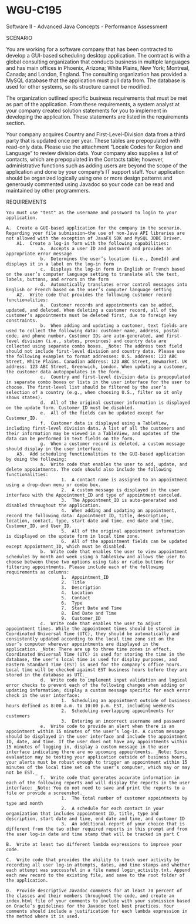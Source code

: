 # WGU-C195
Software II - Advanced Java Concepts - Performance Assessment

SCENARIO

You are working for a software company that has been contracted to develop a GUI-based scheduling desktop application. The contract is with a global consulting organization that conducts business in multiple languages and has main offices in Phoenix, Arizona; White Plains, New York; Montreal, Canada; and London, England. The consulting organization has provided a MySQL database that the application must pull data from. The database is used for other systems, so its structure cannot be modified.

The organization outlined specific business requirements that must be met as part of the application. From these requirements, a system analyst at your company created solution statements for you to implement in developing the application. These statements are listed in the requirements section.

Your company acquires Country and First-Level-Division data from a third party that is updated once per year. These tables are prepopulated with read-only data. Please use the attachment “Locale Codes for Region and Language” to review division data. Your company also supplies a list of contacts, which are prepopulated in the Contacts table; however, administrative functions such as adding users are beyond the scope of the application and done by your company’s IT support staff. Your application should be organized logically using one or more design patterns and generously commented using Javadoc so your code can be read and maintained by other programmers.

REQUIREMENTS

    You must use "test" as the username and password to login to your application.

    A.  Create a GUI-based application for the company in the scenario. Regarding your file submission—the use of non-Java API libraries are not allowed with the exception of JavaFX SDK and MySQL JDBC Driver.
        A1.  Create a log-in form with the following capabilities:
                 a.  Accepts a user ID and password and provides an appropriate error message
                 b.  Determines the user’s location (i.e., ZoneId) and displays it in a label on the log-in form
                 c.  Displays the log-in form in English or French based on the user’s computer language setting to translate all the text, labels, buttons, and errors on the form
                 d.  Automatically translates error control messages into English or French based on the user’s computer language setting
        A2.  Write code that provides the following customer record functionalities:
                 a.  Customer records and appointments can be added, updated, and deleted. When deleting a customer record, all of the customer’s appointments must be deleted first, due to foreign key constraints.
                 b.  When adding and updating a customer, text fields are used to collect the following data: customer name, address, postal code, and phone number. Customer IDs are auto-generated, and first-level division (i.e., states, provinces) and country data are collected using separate combo boxes. _Note: The address text field should not include first-level division and country data. Please use the following examples to format addresses: U.S. address: 123 ABC Street, White Plains. Canadian address: 123 ABC Street, Newmarket. UK address: 123 ABC Street, Greenwich, London. When updating a customer, the customer data autopopulates in the form._
                 c.  Country and first-level division data is prepopulated in separate combo boxes or lists in the user interface for the user to choose. The first-level list should be filtered by the user’s selection of a country (e.g., when choosing U.S., filter so it only shows states).
                 d.  All of the original customer information is displayed on the update form. Customer_ID must be disabled.
                 e.  All of the fields can be updated except for Customer_ID.
                 f.  Customer data is displayed using a TableView, including first-level division data. A list of all the customers and their information may be viewed in a TableView, and updates of the data can be performed in text fields on the form.
                 g.  When a customer record is deleted, a custom message should display in the user interface.
        A3.  Add scheduling functionalities to the GUI-based application by doing the following: 
                 a.  Write code that enables the user to add, update, and delete appointments. The code should also include the following functionalities:
                         1.  A contact name is assigned to an appointment using a drop-down menu or combo box.
                         2.  A custom message is displayed in the user interface with the Appointment_ID and type of appointment canceled.
                         3.  The Appointment_ID is auto-generated and disabled throughout the application.
                         4.  When adding and updating an appointment, record the following data: Appointment_ID, title, description, location, contact, type, start date and time, end date and time, Customer_ID, and User_ID.
                         5.  All of the original appointment information is displayed on the update form in local time zone.
                         6.  All of the appointment fields can be updated except Appointment_ID, which must be disabled.
                 b.  Write code that enables the user to view appointment schedules by month and week using a TableView and allows the user to choose between these two options using tabs or radio buttons for filtering appointments. Please include each of the following requirements as columns:
                         1.  Appointment_ID
                         2.  Title
                         3.  Description
                         4.  Location
                         5.  Contact
                         6.  Type
                         7.  Start Date and Time
                         8.  End Date and Time
                         9.  Customer_ID
                 c.  Write code that enables the user to adjust appointment times. While the appointment times should be stored in Coordinated Universal Time (UTC), they should be automatically and consistently updated according to the local time zone set on the user’s computer wherever appointments are displayed in the application. _Note: There are up to three time zones in effect. Coordinated Universal Time (UTC) is used for storing the time in the database, the user’s local time is used for display purposes, and Eastern Standard Time (EST) is used for the company’s office hours. Local time will be checked against EST business hours before they are stored in the database as UTC._
                 d.  Write code to implement input validation and logical error checks to prevent each of the following changes when adding or updating information; display a custom message specific for each error check in the user interface:
                         1.  Scheduling an appointment outside of business hours defined as 8:00 a.m. to 10:00 p.m. EST, including weekends
                         2.  Scheduling overlapping appointments for customers
                         3.  Entering an incorrect username and password
                 e.  Write code to provide an alert when there is an appointment within 15 minutes of the user’s log-in. A custom message should be displayed in the user interface and include the appointment ID, date, and time. If the user does not have any appointments within 15 minutes of logging in, display a custom message in the user interface indicating there are no upcoming appointments. _Note: Since evaluation may be testing your application outside of business hours, your alerts must be robust enough to trigger an appointment within 15 minutes of the local time set on the user’s computer, which may or may not be EST._
                 f.  Write code that generates accurate information in each of the following reports and will display the reports in the user interface: _Note: You do not need to save and print the reports to a file or provide a screenshot._
                         1.  The total number of customer appointments by type and month
                         2.  A schedule for each contact in your organization that includes appointment ID, title, type and description, start date and time, end date and time, and customer ID
                         3.  An additional report of your choice that is different from the two other required reports in this prompt and from the user log-in date and time stamp that will be tracked in part C

    B.  Write at least two different lambda expressions to improve your code.

    C.  Write code that provides the ability to track user activity by recording all user log-in attempts, dates, and time stamps and whether each attempt was successful in a file named login_activity.txt. Append each new record to the existing file, and save to the root folder of the application.

    D.  Provide descriptive Javadoc comments for at least 70 percent of the classes and their members throughout the code, and create an index.html file of your comments to include with your submission based on Oracle’s guidelines for the Javadoc tool best practices. Your comments should include a justification for each lambda expression in the method where it is used.

